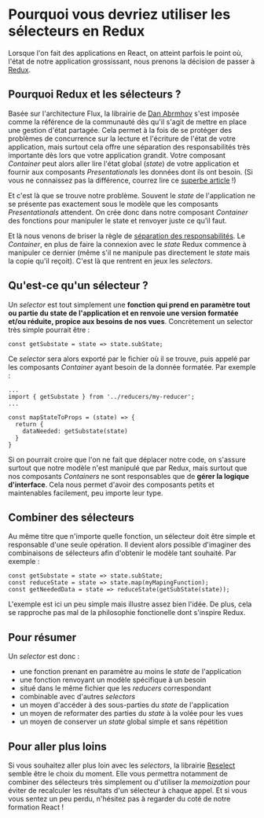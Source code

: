 # Pourquoi vous devriez utiliser les sélecteurs en Redux

Lorsque l'on fait des applications en React, on atteint parfois le point où, l'état de notre application grossissant, nous prenons la décision de passer à [Redux](http://redux.js.org/).

## Pourquoi Redux et les sélecteurs ?
Basée sur l'architecture Flux, la librairie de [Dan Abrmhov](https://twitter.com/dan_abramov) s'est imposée comme la référence de la communauté dès qu'il s'agit de mettre en place une gestion d'état partagée.
Cela permet à la fois de se protéger des problèmes de concurrence sur la lecture et l'écriture de l'état de votre application,
mais surtout cela offre une séparation des responsabilités très importante dès lors que votre application grandit.
Votre composant *Container* peut alors aller lire l'état global (*state*) de votre application et fournir aux composants *Presentationals* les données dont ils ont besoin. (Si vous ne connaissez pas la différence, courrez lire ce [superbe article](https://medium.com/@dan_abramov/smart-and-dumb-components-7ca2f9a7c7d0#.ueuyblexk) !)

Et c'est là que se trouve notre problème. Souvent le *state* de l'application ne se présente pas exactement sous le modèle que les composants *Presentationals* attendent.
On crée donc dans notre composant *Container* des fonctions pour manipuler le state et renvoyer juste ce qu'il faut.

Et là nous venons de briser la règle de [séparation des responsabilités](https://en.wikipedia.org/wiki/Separation_of_concerns).
Le *Container*, en plus de faire la connexion avec le *state* Redux commence à manipuler ce dernier (même s'il ne manipule pas directement le *state* mais la copie qu'il reçoit).
C'est là que rentrent en jeux les *selectors*.

## Qu'est-ce qu'un sélecteur ?
Un *selector* est tout simplement une **fonction qui prend en paramètre tout ou partie du state de l'application et en renvoie une version formatée et/ou réduite, propice aux besoins de nos vues**.
Concrètement un selector très simple pourrait être :
```
const getSubstate = state => state.subState;
```
Ce *selector* sera alors exporté par le fichier où il se trouve, puis appelé par les composants *Container* ayant besoin de la donnée formatée.
Par exemple :
```
...
import { getSubstate } from '../reducers/my-reducer';
...

const mapStateToProps = (state) => {
  return {
    dataNeeded: getSubstate(state)
  }
}
```
Si on pourrait croire que l'on ne fait que déplacer notre code, on s'assure surtout que notre modèle n'est manipulé que par Redux,
mais surtout que nos composants *Containers* ne sont responsables que de **gérer la logique d'interface**.
Cela nous permet d'avoir des composants petits et maintenables facilement, peu importe leur type.

## Combiner des sélecteurs
Au même titre que n'importe quelle fonction, un sélecteur doit être simple et responsable d'une seule opération.
Il devient alors possible d'imaginer des combinaisons de sélecteurs afin d'obtenir le modèle tant souhaité.
Par exemple :
```
const getSubstate = state => state.subState;
const reduceState = state => state.map(myMapingFunction);
const getNeededData = state => reduceState(getSubState(state));
```
L'exemple est ici un peu simple mais illustre assez bien l'idée.
De plus, cela se rapproche pas mal de la philosophie fonctionelle dont s'inspire Redux.

## Pour résumer
Un *selector* est donc :
* une fonction prenant en paramètre au moins le *state* de l'application
* une fonction renvoyant un modèle spécifique à un besoin
* situé dans le même fichier que les *reducers* correspondant
* combinable avec d'autres *selectors*
* un moyen d'accéder à des sous-parties du *state* de l'application
* un moyen de reformater des parties du *state* à la volée pour les vues
* un moyen de conserver un *state* global simple et sans répétition

## Pour aller plus loins
Si vous souhaitez aller plus loin avec les *selectors*, la librairie [Reselect](https://github.com/reactjs/reselect) semble être le choix du moment. Elle vous permettra notamment de combiner des sélecteurs très simplement ou d'utiliser la *memoization* pour éviter de recalculer les résultats d'un sélecteur à chaque appel.
Et si vous vous sentez un peu perdu, n'hésitez pas à regarder du coté de notre formation React !
